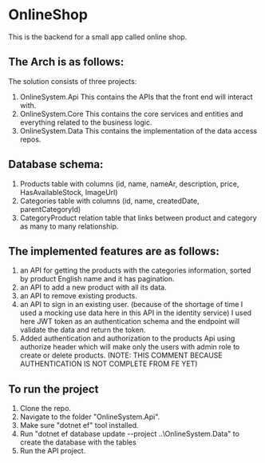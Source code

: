 # OnlineShop

This is the backend for a small app called online shop.

## The Arch is as follows:
The solution consists of three projects:
1. OnlineSystem.Api 
 This contains the APIs that the front end will interact with.
2. OnlineSystem.Core
 This contains the core services and entities and everything related to the business logic.
3. OnlineSystem.Data
 This contains the implementation of the data access repos.

## Database schema:

1. Products table with columns (id, name, nameAr, description, price, HasAvailableStock, ImageUrl)
2. Categories table with columns (id, name, createdDate, parentCategoryId)
3. CategoryProduct relation table that links between product and category as many to many relationship.


## The implemented features are as follows:
1. an API for getting the products with the categories information, sorted by product English name and it has pagination.
2. an API to add a new product with all its data.
3. an API to remove existing products.
4. an API to sign in an existing user. (because of the shortage of time I used a mocking use data here in this API in the identity service)
   I used here JWT token as an authentication schema and the endpoint will validate the data and return the token.
5. Added authentication and authorization to the products Api using authorize header which will make only the users with admin role
   to create or delete products. (NOTE: THIS COMMENT BECAUSE AUTHENTICATION IS NOT COMPLETE FROM FE YET)

## To run the project
1. Clone the repo.
2. Navigate to the folder "OnlineSystem.Api".
3. Make sure "dotnet ef" tool installed.
4. Run "dotnet ef database update --project ..\OnlineSystem.Data\" to create the database with the tables
5. Run the API project.
 
